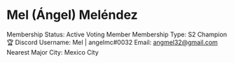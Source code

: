 # Mel (Ángel) Meléndez

Membership Status: Active Voting Member
Membership Type: S2 Champion 🏆
Discord Username: Mel | angelmc#0032
Email: angmel32@gmail.com
Nearest Major City: Mexico City